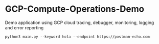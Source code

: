 # GCP-Compute-Operations-Demo
Demo application using GCP cloud tracing, debugger, monitoring, logging and error reporting

    python3 main.py --keyword hola --endpoint https://postman-echo.com
